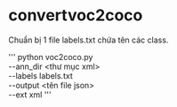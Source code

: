 # convertvoc2coco

Chuẩn bị 1 file labels.txt chứa tên các class.

'''
python voc2coco.py \
    --ann_dir <thư mục xml> \
    --labels labels.txt \
    --output <tên file json> \
    --ext xml
'''
